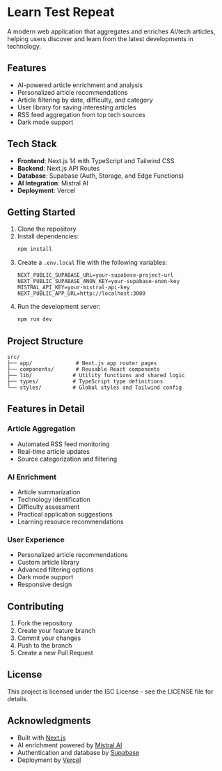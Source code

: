 # Learn Test Repeat

A modern web application that aggregates and enriches AI/tech articles, helping users discover and learn from the latest developments in technology.

## Features

- AI-powered article enrichment and analysis
- Personalized article recommendations
- Article filtering by date, difficulty, and category
- User library for saving interesting articles
- RSS feed aggregation from top tech sources
- Dark mode support

## Tech Stack

- **Frontend**: Next.js 14 with TypeScript and Tailwind CSS
- **Backend**: Next.js API Routes
- **Database**: Supabase (Auth, Storage, and Edge Functions)
- **AI Integration**: Mistral AI
- **Deployment**: Vercel

## Getting Started

1. Clone the repository
2. Install dependencies:
   ```bash
   npm install
   ```
3. Create a `.env.local` file with the following variables:
   ```
   NEXT_PUBLIC_SUPABASE_URL=your-supabase-project-url
   NEXT_PUBLIC_SUPABASE_ANON_KEY=your-supabase-anon-key
   MISTRAL_API_KEY=your-mistral-api-key
   NEXT_PUBLIC_APP_URL=http://localhost:3000
   ```
4. Run the development server:
   ```bash
   npm run dev
   ```

## Project Structure

```
src/
├── app/              # Next.js app router pages
├── components/       # Reusable React components
├── lib/             # Utility functions and shared logic
├── types/           # TypeScript type definitions
└── styles/          # Global styles and Tailwind config
```

## Features in Detail

### Article Aggregation
- Automated RSS feed monitoring
- Real-time article updates
- Source categorization and filtering

### AI Enrichment
- Article summarization
- Technology identification
- Difficulty assessment
- Practical application suggestions
- Learning resource recommendations

### User Experience
- Personalized article recommendations
- Custom article library
- Advanced filtering options
- Dark mode support
- Responsive design

## Contributing

1. Fork the repository
2. Create your feature branch
3. Commit your changes
4. Push to the branch
5. Create a new Pull Request

## License

This project is licensed under the ISC License - see the LICENSE file for details.

## Acknowledgments

- Built with [Next.js](https://nextjs.org/)
- AI enrichment powered by [Mistral AI](https://mistral.ai/)
- Authentication and database by [Supabase](https://supabase.com/)
- Deployment by [Vercel](https://vercel.com/)
